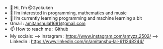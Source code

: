- 👋 Hi, I’m @Gyokuken
- 👀 I’m interested in programming, mathematics and music
- 🌱 I’m currently learning programming and machine learning a bit
- Gmail : amitanshulal1681@gmail.com
- 📫 How to reach me : Github
- My socials:
  -->  Instagram : https://www.instagram.com/amyzz.2502/
  -->  Linkedin : https://www.linkedin.com/in/amitanshu-lal-611248244/
  

<!---
Gyokuken/Gyokuken is a ✨ special ✨ repository because its `README.md` (this file) appears on your GitHub profile.
You can click the Preview link to take a look at your changes.
--->

